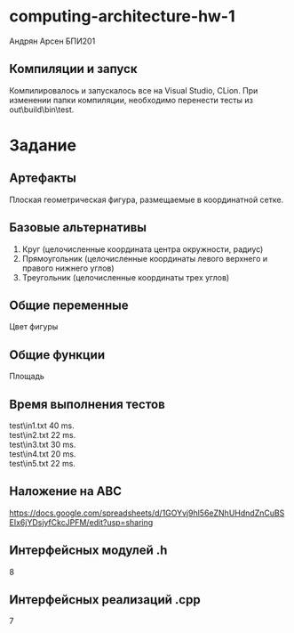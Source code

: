 # computing-architecture-hw-1
Андрян Арсен БПИ201

## Компиляции и запуск
Компилировалось и запускалось все на Visual Studio, CLion.
При изменении папки компиляции, необходимо перенести тесты из out\build\bin\test.


# Задание

## Артефакты
Плоская геометрическая фигура, размещаемые в координатной сетке.

## Базовые альтернативы 

1. Круг (целочисленные 
координата центра 
окружности, радиус)
2. Прямоугольник (целочисленные координаты левого верхнего и правого нижнего углов)
3. Треугольник (целочисленные координаты трех углов)

## Общие переменные 
Цвет фигуры

## Общие функции
Площадь 

## Время выполнения тестов
test\in1.txt 40 ms.  
test\in2.txt 22 ms.  
test\in3.txt 30 ms.  
test\in4.txt 20 ms.  
test\in5.txt 22 ms.  

## Наложение на АВС
https://docs.google.com/spreadsheets/d/1GOYvj9hl56eZNhUHdndZnCuBSEIx6jYDsjyfCkcJPFM/edit?usp=sharing

## Интерфейсных модулей .h
8
## Интерфейсных реализаций .cpp
7
